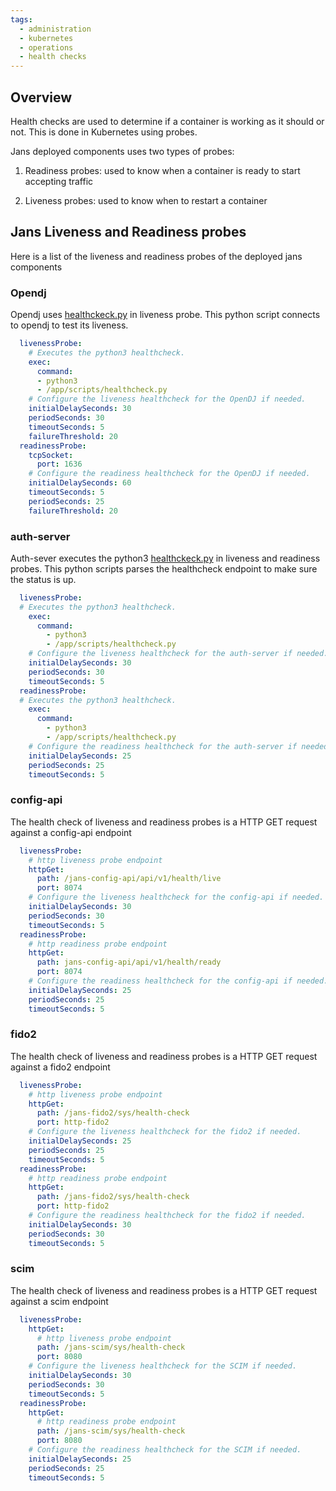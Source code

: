 ```yaml
---
tags:
  - administration
  - kubernetes
  - operations
  - health checks
---
```


## Overview

Health checks are used to determine if a container is working as it should or not. This is done in Kubernetes using probes.

Jans deployed components uses two types of probes:

1.  Readiness probes: used to know when a container is ready to start accepting traffic

2.  Liveness probes: used to know when to restart a container


## Jans Liveness and Readiness probes 

Here is a list of the liveness and readiness probes of the deployed jans components

### Opendj 

Opendj uses [healthckeck.py](https://github.com/GluuFederation/docker-opendj/blob/master/scripts/healthcheck.py) in liveness probe.
This python script connects to opendj to test its liveness.

```yaml
  livenessProbe:
    # Executes the python3 healthcheck.
    exec:
      command:
      - python3
      - /app/scripts/healthcheck.py
    # Configure the liveness healthcheck for the OpenDJ if needed.
    initialDelaySeconds: 30
    periodSeconds: 30
    timeoutSeconds: 5
    failureThreshold: 20
  readinessProbe:
    tcpSocket:
      port: 1636
    # Configure the readiness healthcheck for the OpenDJ if needed.  
    initialDelaySeconds: 60
    timeoutSeconds: 5
    periodSeconds: 25
    failureThreshold: 20
```
### auth-server

Auth-sever executes the python3 [healthckeck.py](https://github.com/JanssenProject/jans/blob/main/docker-jans-auth-server/scripts/healthcheck.py) in liveness and readiness probes.
This python scripts parses the healthcheck endpoint to make sure the status is up.

```yaml
  livenessProbe:
  # Executes the python3 healthcheck.
    exec:
      command:
        - python3
        - /app/scripts/healthcheck.py
    # Configure the liveness healthcheck for the auth-server if needed.    
    initialDelaySeconds: 30
    periodSeconds: 30
    timeoutSeconds: 5
  readinessProbe:
  # Executes the python3 healthcheck.
    exec:
      command:
        - python3
        - /app/scripts/healthcheck.py
    # Configure the readiness healthcheck for the auth-server if needed.    
    initialDelaySeconds: 25
    periodSeconds: 25
    timeoutSeconds: 5
```
### config-api

The health check of liveness and readiness probes is a HTTP GET request against a config-api endpoint

```yaml
  livenessProbe:
    # http liveness probe endpoint
    httpGet:
      path: /jans-config-api/api/v1/health/live
      port: 8074
    # Configure the liveness healthcheck for the config-api if needed.
    initialDelaySeconds: 30
    periodSeconds: 30
    timeoutSeconds: 5
  readinessProbe:
    # http readiness probe endpoint
    httpGet:
      path: jans-config-api/api/v1/health/ready
      port: 8074
    # Configure the readiness healthcheck for the config-api if needed.
    initialDelaySeconds: 25
    periodSeconds: 25
    timeoutSeconds: 5
```
### fido2

The health check of liveness and readiness probes is a HTTP GET request against a fido2 endpoint

```yaml
  livenessProbe:
    # http liveness probe endpoint
    httpGet:
      path: /jans-fido2/sys/health-check
      port: http-fido2
    # Configure the liveness healthcheck for the fido2 if needed.
    initialDelaySeconds: 25
    periodSeconds: 25
    timeoutSeconds: 5
  readinessProbe:
    # http readiness probe endpoint
    httpGet:
      path: /jans-fido2/sys/health-check
      port: http-fido2
    # Configure the readiness healthcheck for the fido2 if needed.
    initialDelaySeconds: 30
    periodSeconds: 30
    timeoutSeconds: 5
```

### scim

The health check of liveness and readiness probes is a HTTP GET request against a scim endpoint

```yaml
  livenessProbe:
    httpGet:
      # http liveness probe endpoint
      path: /jans-scim/sys/health-check
      port: 8080
    # Configure the liveness healthcheck for the SCIM if needed.  
    initialDelaySeconds: 30
    periodSeconds: 30
    timeoutSeconds: 5
  readinessProbe:
    httpGet:
      # http readiness probe endpoint
      path: /jans-scim/sys/health-check
      port: 8080
    # Configure the readiness healthcheck for the SCIM if needed.  
    initialDelaySeconds: 25
    periodSeconds: 25
    timeoutSeconds: 5
```

